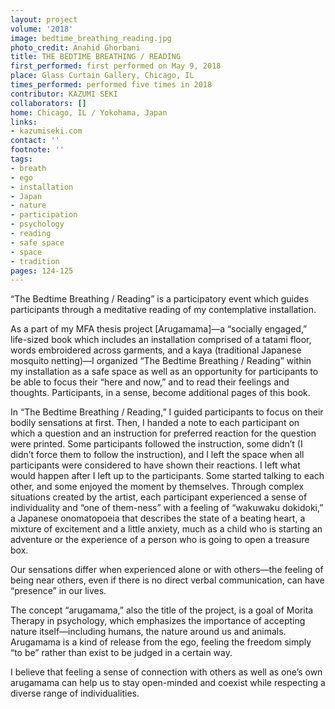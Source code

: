 ```yaml
---
layout: project
volume: '2018'
image: bedtime_breathing_reading.jpg
photo_credit: Anahid Ghorbani
title: THE BEDTIME BREATHING / READING
first_performed: first performed on May 9, 2018
place: Glass Curtain Gallery, Chicago, IL
times_performed: performed five times in 2018
contributor: KAZUMI SEKI
collaborators: []
home: Chicago, IL / Yokohama, Japan
links:
- kazumiseki.com
contact: ''
footnote: ''
tags:
- breath
- ego
- installation
- Japan
- nature
- participation
- psychology
- reading
- safe space
- space
- tradition
pages: 124-125
---
```




“The Bedtime Breathing / Reading” is a participatory event which guides participants through a meditative reading of my contemplative installation.

As a part of my MFA thesis project [Arugamama]—a “socially engaged,” life-sized book which includes an installation comprised of a tatami floor, words embroidered across garments, and a kaya (traditional Japanese mosquito netting)—I organized “The Bedtime Breathing / Reading” within my installation as a safe space as well as an opportunity for participants to be able to focus their “here and now,” and to read their feelings and thoughts. Participants, in a sense, become additional pages of this book.

In “The Bedtime Breathing / Reading,” I guided participants to focus on their bodily sensations at first. Then, I handed a note to each participant on which a question and an instruction for preferred reaction for the question were printed. Some participants followed the instruction, some didn’t (I didn’t force them to follow the instruction), and I left the space when all participants were considered to have shown their reactions. I left what would happen after I left up to the participants. Some started talking to each other, and some enjoyed the moment by themselves. Through complex situations created by the artist, each participant experienced a sense of individuality and “one of them-ness” with a feeling of “wakuwaku dokidoki,” a Japanese onomatopoeia that describes the state of a beating heart, a mixture of excitement and a little anxiety, much as a child who is starting an adventure or the experience of a person who is going to open a treasure box.

Our sensations differ when experienced alone or with others—the feeling of being near others, even if there is no direct verbal communication, can have “presence” in our lives.

The concept “arugamama,” also the title of the project, is a goal of Morita Therapy in psychology, which emphasizes the importance of accepting nature itself—including humans, the nature around us and animals. Arugamama is a kind of release from the ego, feeling the freedom simply “to be” rather than exist to be judged in a certain way.

I believe that feeling a sense of connection with others as well as one’s own arugamama can help us to stay open-minded and coexist while respecting a diverse range of individualities.
